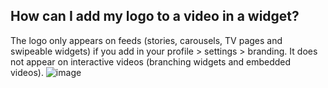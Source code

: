 ## How can I add my logo to a video in a widget?

The logo only appears on feeds (stories, carousels, TV pages and swipeable widgets) if you add in your profile > settings > branding. It does not appear on interactive videos (branching widgets and embedded videos).
![image](https://github.com/GoTolstoy/tolstoy-toly-kb/assets/159901631/e11147a8-9565-406d-9be0-b61db9400e37)
